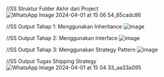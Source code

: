 //SS Struktur Folder Akhir dari Project
![WhatsApp Image 2024-04-01 at 15 06 54_65cadc86](https://github.com/ElviraGladysSamsul/belajardesainpattern_elvirati2c/image/146049473/8d00cdb1-e241-478c-bb71-d685970411ed)

//SS Output Tahap 1: Menggunakan Inheritance
![image](https://github.com/ElviraGladysSamsul/belajardesainpattern_elvirati2c/image/146049473/16798c8e-8dd2-4e55-82b1-cbe825320a8c)

//SS Output Tahap 2: Menggunakan Interface
![image](https://github.com/ElviraGladysSamsul/belajardesainpattern_elvirati2c/image/146049473/b329eeb4-9fce-4eee-8e10-d67a8b216531)

//SS Output Tahap 3: Menggunakan Strategy Pattern
![image](https://github.com/ElviraGladysSamsul/belajardesainpattern_elvirati2c/image/146049473/a9cc10ee-e1ae-4f8a-aa1b-cb11d5009bf8)

//SS Output Tugas Shipping Strategy
![WhatsApp Image 2024-04-01 at 15 04 33_aa33a095](https://github.com/ElviraGladysSamsul/belajardesainpattern_elvirati2c/image/146049473/e9b3f42d-68bc-4bf4-89ad-f41e79a2c735)
